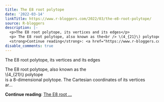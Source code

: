 ```yaml
---
title: The E8 root polytope
date: '2022-03-14'
linkTitle: https://www.r-bloggers.com/2022/03/the-e8-root-polytope/
source: R-bloggers
description: |-
  <p>The E8 root polytope, its vertices and its edges</p>
  <p> The E8 root polytope, also known as the<br /> \(4_{21}\) polytope<br /> is a 8-dimensional polytope. The Cartesian coordinates of its vertices<br /> ar...</p>
  <strong>Continue reading</strong>: <a href="https://www.r-bloggers.com/2022/03/the-e8-root-polytope/">The E8 root ...
disable_comments: true
---
```

<p>The E8 root polytope, its vertices and its edges</p>
<p> The E8 root polytope, also known as the<br /> \(4_{21}\) polytope<br /> is a 8-dimensional polytope. The Cartesian coordinates of its vertices<br /> ar...</p>
<strong>Continue reading</strong>: <a href="https://www.r-bloggers.com/2022/03/the-e8-root-polytope/">The E8 root ...